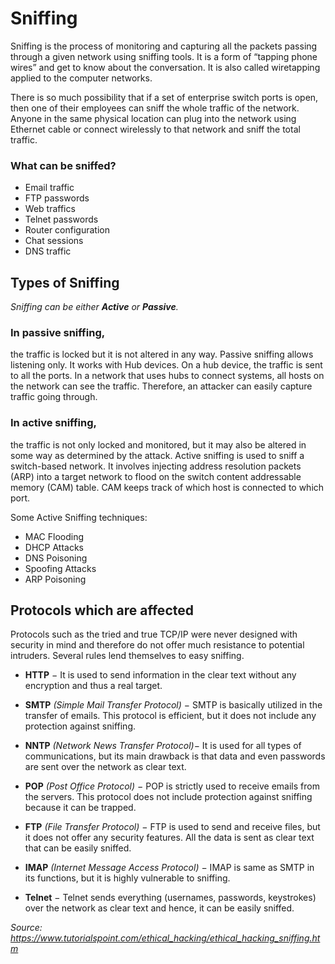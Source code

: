 # Sniffing
Sniffing is the process of monitoring and capturing all the packets passing through a given network using sniffing tools. It is a form of “tapping phone wires” and get to know about the conversation. It is also called wiretapping applied to the computer networks.



There is so much possibility that if a set of enterprise switch ports is open, then one of their employees can sniff the whole traffic of the network. Anyone in the same physical location can plug into the network using Ethernet cable or connect wirelessly to that network and sniff the total traffic.

### What can be sniffed?
* Email traffic
* FTP passwords
* Web traffics
* Telnet passwords
* Router configuration
* Chat sessions
* DNS traffic

## Types of Sniffing

_Sniffing can be either **Active** or **Passive**._

### In passive sniffing,
the traffic is locked but it is not altered in any way. Passive sniffing allows listening only. It works with Hub devices. On a hub device, the traffic is sent to all the ports. In a network that uses hubs to connect systems, all hosts on the network can see the traffic. Therefore, an attacker can easily capture traffic going through.

### In active sniffing,
the traffic is not only locked and monitored, but it may also be altered in some way as determined by the attack. Active sniffing is used to sniff a switch-based network. It involves injecting address resolution packets (ARP) into a target network to flood on the switch content addressable memory (CAM) table. CAM keeps track of which host is connected to which port.

Some Active Sniffing techniques:

* MAC Flooding
* DHCP Attacks
* DNS Poisoning
* Spoofing Attacks
* ARP Poisoning

## Protocols which are affected

Protocols such as the tried and true TCP/IP were never designed with security in mind and therefore do not offer much resistance to potential intruders. Several rules lend themselves to easy sniffing.

* **HTTP** − It is used to send information in the clear text without any encryption and thus a real target.

* **SMTP** _(Simple Mail Transfer Protocol)_ − SMTP is basically utilized in the transfer of emails. This protocol is efficient, but it does not include any protection against sniffing.

* **NNTP** _(Network News Transfer Protocol)_− It is used for all types of communications, but its main drawback is that data and even passwords are sent over the network as clear text.

* **POP** _(Post Office Protocol)_ − POP is strictly used to receive emails from the servers. This protocol does not include protection against sniffing because it can be trapped.

* **FTP** _(File Transfer Protocol)_ − FTP is used to send and receive files, but it does not offer any security features. All the data is sent as clear text that can be easily sniffed.

* **IMAP** _(Internet Message Access Protocol)_ − IMAP is same as SMTP in its functions, but it is highly vulnerable to sniffing.

* **Telnet** − Telnet sends everything (usernames, passwords, keystrokes) over the network as clear text and hence, it can be easily sniffed.

_Source: https://www.tutorialspoint.com/ethical_hacking/ethical_hacking_sniffing.htm_
